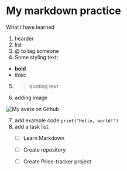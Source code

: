 # My markdown practice

What I have learned
1. hearder
2. list
3. @ to tag someone
4. Some styling text:
- **bold**
- _italic_
5. > quoting text
6. adding image
  
![My avata on Github](https://avatars.githubusercontent.com/u/98778057?v=4)

7. add example code
```print("Hello, world!")```
8. add a task list:
   - [ ] Learn Markdown
   - [ ] Create repository
   - [ ] Create Price-tracker project











